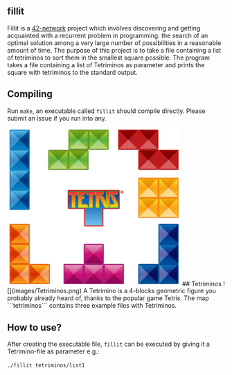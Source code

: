 ## fillit
Fillit is a [42-network](https://www.codam.nl/en/the-42-network) project which involves discovering and getting acquainted with a recurrent problem in programming: the search of an optimal solution among a very large number of possibilities in a reasonable amount of time. The purpose of this project is to take a file containing a list of tetriminos to sort them in the smallest square possible.
The program takes a file containing a list of Tetriminos as parameter and prints the square with tetriminos to the standard output.

## Compiling
Run ```make```, an executable called ```fillit``` should compile directly. Please submit an issue if you run into any.

<img src="images/Tetriminos.png" width="400">
## Tetriminos
![](images/Tetriminos.png)
A Tetrimino is a 4-blocks geometric figure you probably already heard of, thanks to the popular game Tetris. The map ```tetriminos``` contains three example files with Tetriminos.

## How to use?
After creating the executable file, ```fillit``` can be executed by giving it a Tetrimino-file as parameter e.g.:

```./fillit tetriminos/list1```

